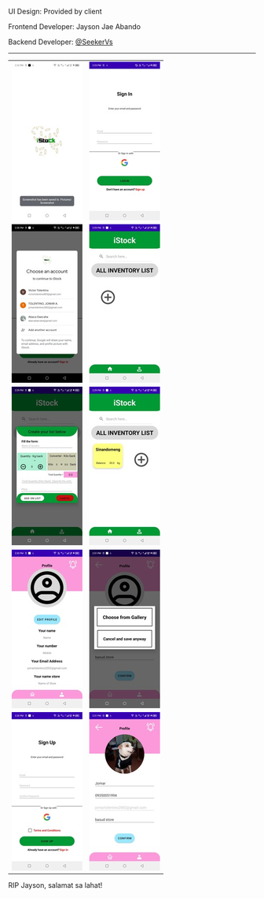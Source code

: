 UI Design: Provided by client

Frontend Developer: Jayson Jae Abando

Backend Developer: [@SeekerVs](https://github.com/seekerVs)

---


<table>
  <tr>
    <td>
      <img src="https://raw.githubusercontent.com/seekerVs/iStock/main/demo%20images/Screenshot_20250111-143249.jpg" alt="Image">
    </td>
    <td>
      <img src="https://raw.githubusercontent.com/seekerVs/iStock/main/demo%20images/Screenshot_20250111-142529.jpg" alt="Image">
    </td>
  </tr>
  <tr>
    <td>
      <img src="https://raw.githubusercontent.com/seekerVs/iStock/main/demo%20images/Screenshot_20250111-142842.jpg" alt="Image">
    </td>
    <td>
      <img src="https://raw.githubusercontent.com/seekerVs/iStock/main/demo%20images/Screenshot_20250111-142906.jpg" alt="Image">
    </td>
  </tr>
  <tr>
    <td>
      <img src="https://raw.githubusercontent.com/seekerVs/iStock/main/demo%20images/Screenshot_20250111-142911.jpg" alt="Image">
    </td>
    <td>
      <img src="https://raw.githubusercontent.com/seekerVs/iStock/main/demo%20images/Screenshot_20250111-142956.jpg" alt="Image">
    </td>
  </tr>
  <tr>
    <td>
      <img src="https://raw.githubusercontent.com/seekerVs/iStock/main/demo%20images/Screenshot_20250111-143011.jpg" alt="Image">
    </td>
    <td>
      <img src="https://raw.githubusercontent.com/seekerVs/iStock/main/demo%20images/Screenshot_20250111-143125.jpg" alt="Image">
    </td>
  </tr>
  <tr>
    <td>
      <img src="https://raw.githubusercontent.com/seekerVs/iStock/main/demo%20images/Screenshot_20250111-142836.jpg" alt="Image">
    </td>
    <td>
      <img src="https://raw.githubusercontent.com/seekerVs/iStock/main/demo%20images/Screenshot_20250111-143155.jpg" alt="Image">
    </td>
  </tr>
</table>


RIP Jayson, salamat sa lahat!
